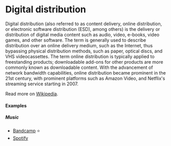 # Digital distribution

Digital distribution (also referred to as content delivery, online distribution, or electronic software distribution (ESD), among others) is the delivery or distribution of digital media content such as audio, video, e-books, video games, and other software. The term is generally used to describe distribution over an online delivery medium, such as the Internet, thus bypassing physical distribution methods, such as paper, optical discs, and VHS videocassettes. The term online distribution is typically applied to freestanding products; downloadable add-ons for other products are more commonly known as downloadable content. With the advancement of network bandwidth capabilities, online distribution became prominent in the 21st century, with prominent platforms such as Amazon Video, and Netflix's streaming service starting in 2007.

Read more on [Wikipedia](https://en.wikipedia.org/wiki/Digital_distribution).

#### Examples

##### Music
- [Bandcamp](https://bandcamp.com) ⭐
- [Spotify](https://open.spotify.com)
